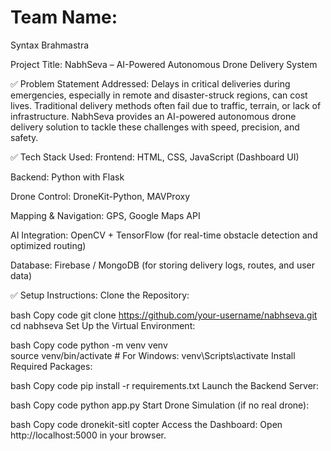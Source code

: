 # Team Name:
Syntax Brahmastra

Project Title:
NabhSeva – AI-Powered Autonomous Drone Delivery System

✅ Problem Statement Addressed:
Delays in critical deliveries during emergencies, especially in remote and disaster-struck regions, can cost lives. Traditional delivery methods often fail due to traffic, terrain, or lack of infrastructure. NabhSeva provides an AI-powered autonomous drone delivery solution to tackle these challenges with speed, precision, and safety.

✅ Tech Stack Used:
Frontend: HTML, CSS, JavaScript (Dashboard UI)

Backend: Python with Flask

Drone Control: DroneKit-Python, MAVProxy

Mapping & Navigation: GPS, Google Maps API

AI Integration: OpenCV + TensorFlow (for real-time obstacle detection and optimized routing)

Database: Firebase / MongoDB (for storing delivery logs, routes, and user data)

✅ Setup Instructions:
Clone the Repository:

bash
Copy code
git clone https://github.com/your-username/nabhseva.git
cd nabhseva
Set Up the Virtual Environment:

bash
Copy code
python -m venv venv  
source venv/bin/activate  # For Windows: venv\Scripts\activate
Install Required Packages:

bash
Copy code
pip install -r requirements.txt
Launch the Backend Server:

bash
Copy code
python app.py
Start Drone Simulation (if no real drone):

bash
Copy code
dronekit-sitl copter
Access the Dashboard:
Open http://localhost:5000 in your browser.




